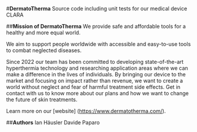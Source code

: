 #**DermatoTherma**
Source code including unit tests for our medical device CLARA

##**Mission of DermatoTherma**
We provide safe and affordable tools for a healthy and more equal world.

We aim to support people worldwide with accessible and easy-to-use tools to combat neglected diseases.

Since 2022 our team has been committed to developing state-of-the-art hyperthermia technology and researching application areas where we can make a difference in the lives of individuals. By bringing our device to the market and focusing on impact rather than revenue, we want to create a world without neglect and fear of harmful treatment side effects. Get in contact with us to know more about our plans and how we want to change the future of skin treatments.

Learn more on our [website] (https://www.dermatotherma.com/).

##**Authors**
Ian Häusler
Davide Paparo
